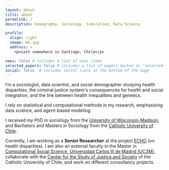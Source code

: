```yaml
---
layout: about
title: about
permalink: /
description: Demography, Sociology, Simulation, Data Science

profile:
  align: right
  image: me.jpg
  address: >
    <p>Lost somewhere in Santiago, Chile</p>

news: false # includes a list of news items
selected_papers: false # includes a list of papers marked as "selected={true}"
social: false  # includes social icons at the bottom of the page
---
```


I’m a sociologist, data scientist, and social demographer studying health disparities, the criminal justice system's consequences for health and social integration, and the link between health inequalities and genetics. 

I rely on statistical and computational methods in my research, emphasizing data science, and agent-based modeling.

I received my PhD in sociology from the [University of Wisconsin-Madison](http://www.ssc.wisc.edu/soc/), and Bachelors and Masters in Sociology from the [Catholic University of Chile](http://sociologia.uc.cl/).

Currently, I am working as a **Senior Researcher** at the project [ECHO](https://echo-erc.csic.es/) (on health disparities). I am also an external faculty in the Master in [Computational Social Science, Universidad Carlos III de Madrid (UC3M)](uc3m.es/master/computational-social-science), collaborate with the [Center for the Study of Justice and Society](http://justiciaysociedad.uc.cl/) of the Catholic University of Chile, and work on different consultancy projects. 